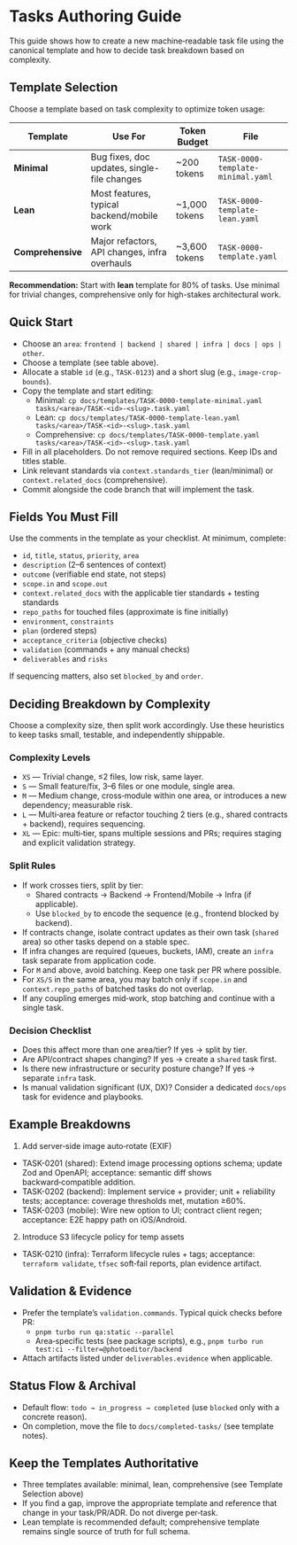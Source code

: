 # Tasks Authoring Guide

This guide shows how to create a new machine‑readable task file using the canonical template and how to decide task breakdown based on complexity.

## Template Selection

Choose a template based on task complexity to optimize token usage:

| Template | Use For | Token Budget | File |
|----------|---------|--------------|------|
| **Minimal** | Bug fixes, doc updates, single-file changes | ~200 tokens | `TASK-0000-template-minimal.yaml` |
| **Lean** | Most features, typical backend/mobile work | ~1,000 tokens | `TASK-0000-template-lean.yaml` |
| **Comprehensive** | Major refactors, API changes, infra overhauls | ~3,600 tokens | `TASK-0000-template.yaml` |

**Recommendation:** Start with **lean** template for 80% of tasks. Use minimal for trivial changes, comprehensive only for high-stakes architectural work.

## Quick Start
- Choose an `area`: `frontend | backend | shared | infra | docs | ops | other`.
- Choose a template (see table above).
- Allocate a stable `id` (e.g., `TASK-0123`) and a short slug (e.g., `image-crop-bounds`).
- Copy the template and start editing:
  - Minimal: `cp docs/templates/TASK-0000-template-minimal.yaml tasks/<area>/TASK-<id>-<slug>.task.yaml`
  - Lean: `cp docs/templates/TASK-0000-template-lean.yaml tasks/<area>/TASK-<id>-<slug>.task.yaml`
  - Comprehensive: `cp docs/templates/TASK-0000-template.yaml tasks/<area>/TASK-<id>-<slug>.task.yaml`
- Fill in all placeholders. Do not remove required sections. Keep IDs and titles stable.
- Link relevant standards via `context.standards_tier` (lean/minimal) or `context.related_docs` (comprehensive).
- Commit alongside the code branch that will implement the task.

## Fields You Must Fill
Use the comments in the template as your checklist. At minimum, complete:
- `id`, `title`, `status`, `priority`, `area`
- `description` (2–6 sentences of context)
- `outcome` (verifiable end state, not steps)
- `scope.in` and `scope.out`
- `context.related_docs` with the applicable tier standards + testing standards
- `repo_paths` for touched files (approximate is fine initially)
- `environment`, `constraints`
- `plan` (ordered steps)
- `acceptance_criteria` (objective checks)
- `validation` (commands + any manual checks)
- `deliverables` and `risks`

If sequencing matters, also set `blocked_by` and `order`.

## Deciding Breakdown by Complexity
Choose a complexity size, then split work accordingly. Use these heuristics to keep tasks small, testable, and independently shippable.

### Complexity Levels
- `XS` — Trivial change, ≤2 files, low risk, same layer.
- `S` — Small feature/fix, 3–6 files or one module, single area.
- `M` — Medium change, cross‑module within one area, or introduces a new dependency; measurable risk.
- `L` — Multi‑area feature or refactor touching 2 tiers (e.g., shared contracts + backend), requires sequencing.
- `XL` — Epic: multi‑tier, spans multiple sessions and PRs; requires staging and explicit validation strategy.

### Split Rules
- If work crosses tiers, split by tier:
  - Shared contracts → Backend → Frontend/Mobile → Infra (if applicable).
  - Use `blocked_by` to encode the sequence (e.g., frontend blocked by backend).
- If contracts change, isolate contract updates as their own task (`shared` area) so other tasks depend on a stable spec.
- If infra changes are required (queues, buckets, IAM), create an `infra` task separate from application code.
- For `M` and above, avoid batching. Keep one task per PR where possible.
- For `XS/S` in the same area, you may batch only if `scope.in` and `context.repo_paths` of batched tasks do not overlap.
- If any coupling emerges mid‑work, stop batching and continue with a single task.

### Decision Checklist
- Does this affect more than one area/tier? If yes → split by tier.
- Are API/contract shapes changing? If yes → create a `shared` task first.
- Is there new infrastructure or security posture change? If yes → separate `infra` task.
- Is manual validation significant (UX, DX)? Consider a dedicated `docs/ops` task for evidence and playbooks.

## Example Breakdowns

1) Add server‑side image auto‑rotate (EXIF)
- TASK-0201 (shared): Extend image processing options schema; update Zod and OpenAPI; acceptance: semantic diff shows backward‑compatible addition.
- TASK-0202 (backend): Implement service + provider; unit + reliability tests; acceptance: coverage thresholds met, mutation ≥60%.
- TASK-0203 (mobile): Wire new option to UI; contract client regen; acceptance: E2E happy path on iOS/Android.

2) Introduce S3 lifecycle policy for temp assets
- TASK-0210 (infra): Terraform lifecycle rules + tags; acceptance: `terraform validate`, `tfsec` soft‑fail reports, plan evidence artifact.

## Validation & Evidence
- Prefer the template’s `validation.commands`. Typical quick checks before PR:
  - `pnpm turbo run qa:static --parallel`
  - Area‑specific tests (see package scripts), e.g., `pnpm turbo run test:ci --filter=@photoeditor/backend`
- Attach artifacts listed under `deliverables.evidence` when applicable.

## Status Flow & Archival
- Default flow: `todo → in_progress → completed` (use `blocked` only with a concrete reason).
- On completion, move the file to `docs/completed-tasks/` (see template notes).

## Keep the Templates Authoritative
- Three templates available: minimal, lean, comprehensive (see Template Selection above)
- If you find a gap, improve the appropriate template and reference that change in your task/PR/ADR. Do not diverge per‑task.
- Lean template is recommended default; comprehensive template remains single source of truth for full schema.
